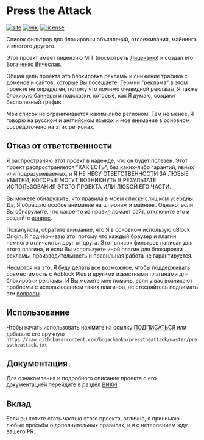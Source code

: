 <!--
This file is part of the Press the Attack project,
Copyright (c) 2018 Bogachenko Vyacheslav

Press the Attack is a free project: You can distribute it and/or modify
it in accordance with the MIT license published by the Massachusetts Institute of Technology.

The Press the Attack project is distributed in the hope that it will be useful,
and is provided "AS IS", WITHOUT ANY WARRANTY, EXPRESSLY EXPRESSED OR IMPLIED.
WE ARE NOT RESPONSIBLE FOR ANY DAMAGES DUE TO THE USE OF THIS PROJECT OR ITS PARTS.
For more information, see the MIT license.

Author: Bogachenko Vyacheslav <https://github.com/bogachenko>
Email: bogachenkove@gmail.com
Github: https://github.com/bogachenko/presstheattack/
Last modified: 27 November 2018
License: MIT <https://github.com/bogachenko/presstheattack/blob/master/LICENSE.md>
Problem reports: https://github.com/bogachenko/presstheattack/issues
Title: README.ru-RU.md
URL: https://raw.githubusercontent.com/bogachenko/presstheattack/master/README.ru-RU.md
Wiki: https://github.com/bogachenko/presstheattack/wiki

Download the entire Press the Attack project at https://github.com/bogachenko/presstheattack/archive/master.zip -->

# Press the Attack
[![site](https://img.shields.io/badge/site-up-%233fb912.svg)](https://bogachenko.github.io/presstheattack/)
[![wiki](https://img.shields.io/badge/wiki-up-%233fb912.svg)](https://github.com/bogachenko/presstheattack/wiki)
[![license](https://img.shields.io/badge/license-MIT-%233fb912.svg)](https://raw.githubusercontent.com/bogachenko/presstheattack/master/LICENSE.md)

Список фильтров для блокировки объявлений, отслеживания, майнинга и многого другого.

Этот проект имеет лицензию MIT (посмотреть [Лицензию](https://raw.githubusercontent.com/bogachenko/presstheattack/master/LICENSE.md)) и создал его [Богаченко Вячеслав](https://github.com/bogachenko).

Общая цель проекта это блокировка рекламы и снижение трафика с доменов и сайтов, которые Вы посещаете.
Термин "реклама" в этом проекте не определен, потому что помимо очевидной рекламы, Я также блокирую баннеры и подсказки, которые, как Я думаю, создают бесполезный трафик.

Мой список не ограничивается каким-либо регионом. Тем не менее, Я говорю на русском и английском языках и мое внимание в основном сосредоточено на этих регионах.

## Отказ от ответственности

Я распространяю этот проект в надежде, что он будет полезен. Этот проект распространяется "КАК ЕСТЬ", без каких-либо гарантий, явных или подразумеваемых, и Я НЕ НЕСУ ОТВЕТСТВЕННОСТИ ЗА ЛЮБЫЕ УБЫТКИ, КОТОРЫЕ МОГУТ ВОЗНИКНУТЬ В РЕЗУЛЬТАТЕ ИСПОЛЬЗОВАНИЯ ЭТОГО ПРОЕКТА ИЛИ ЛЮБОЙ ЕГО ЧАСТИ.

Вы можете обнаружить, что правила в моем списке слишком усердны. Да, Я обращаю особое внимание на шпионаж и майнинг.
Однако, если Вы обнаружите, что какое-то из правил ломает сайт, отключите его и создайте [вопрос](https://github.com/bogachenko/presstheattack/issues).

Пожалуйста, обратите внимание, что Я в основном использую uBlock Origin. Я подчеркиваю это, потому что каждый браузер и плагин немного отличаются друг от друга. Этот список фильтров написан для этого плагина, и если Вы используете иной плагин для блокировки рекламы, производительность и правильная работа не гарантируется.

Несмотря на это, Я буду делать все возможное, чтобы поддерживать совместимость с Adblock Plus и другими известными плагинами для блокировки рекламы. И Вы можете мне помочь, если у вас возникают проблемы с использованием таких плагинов, не стесняйтесь поднимать эти [вопросы](https://github.com/bogachenko/presstheattack/issues).

## Использование

Чтобы начать использовать нажмите на ссылку [ПОДПИСАТЬСЯ](https://subscribe.adblockplus.org/?location=https%3A%2F%2Fraw.githubusercontent.com%2Fbogachenko%2Fpresstheattack%2Fmaster%2Fpresstheattack.txt&title=Press%20the%20Attack) или добавьте его вручную `https://raw.githubusercontent.com/bogachenko/presstheattack/master/presstheattack.txt`

## Документация

Для ознакомления и подробного описание проекта с его документацией перейдите в раздел [ВИКИ](https://github.com/bogachenko/presstheattack/wiki).

## Вклад

Если вы хотите стать частью этого проекта, отлично, я принимаю любые просьбы о дополнительных правилах, и я с нетерпением жду вашего PR.
